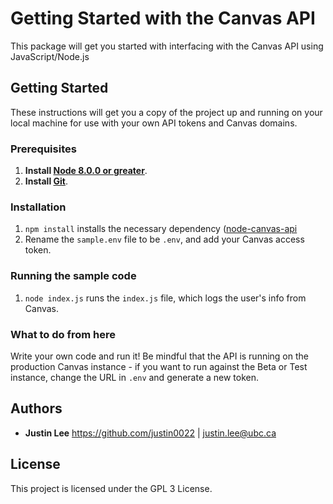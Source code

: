 # Getting Started with the Canvas API

This package will get you started with interfacing with the Canvas API using JavaScript/Node.js

## Getting Started
These instructions will get you a copy of the project up and running on your local machine for use with your own API tokens and Canvas domains.

### Prerequisites

1. **Install [Node 8.0.0 or greater](https://nodejs.org)**.
2. **Install [Git](https://git-scm.com/downloads)**.

### Installation

1. `npm install` installs the necessary dependency ([node-canvas-api](https://www.npmjs.com/package/node-canvas-api)
1. Rename the `sample.env` file to be `.env`, and add your Canvas access token.

### Running the sample code

1. `node index.js` runs the `index.js` file, which logs the user's info from Canvas.

### What to do from here

Write your own code and run it! Be mindful that the API is running on the production Canvas instance - if you want to run against the Beta or Test instance, change the URL in `.env` and generate a new token.

## Authors

* **Justin Lee**
https://github.com/justin0022 | justin.lee@ubc.ca

## License

This project is licensed under the GPL 3 License.
